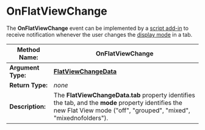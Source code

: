 # OnFlatViewChange

The **OnFlatViewChange** event can be implemented by a [script add-in](/Manual/scripting/script_add-ins/README.md) to receive notification whenever the user changes the [display mode](/Manual/basic_concepts/the_lister/view_modes.md) in a tab.

| **Method Name:** | OnFlatViewChange |
| --- | --- |
| **Argument Type:** | **[FlatViewChangeData](../scripting_objects/flatviewchangedata.md)** |
| **Return Type:** | *none* |
| **Description:** | The **FlatViewChangeData.tab** property identifies the tab, and the **mode** property identifies the new Flat View mode ("off", "grouped", "mixed", "mixednofolders"). |

